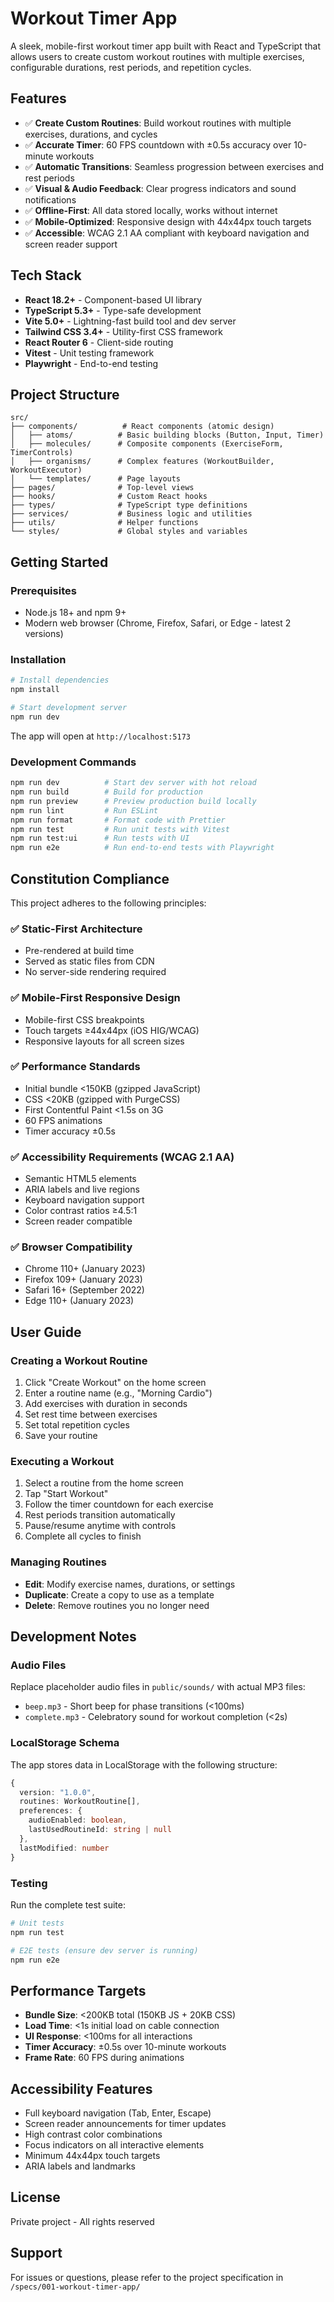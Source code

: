 # Workout Timer App

A sleek, mobile-first workout timer app built with React and TypeScript that allows users to create custom workout routines with multiple exercises, configurable durations, rest periods, and repetition cycles.

## Features

- ✅ **Create Custom Routines**: Build workout routines with multiple exercises, durations, and cycles
- ✅ **Accurate Timer**: 60 FPS countdown with ±0.5s accuracy over 10-minute workouts  
- ✅ **Automatic Transitions**: Seamless progression between exercises and rest periods
- ✅ **Visual & Audio Feedback**: Clear progress indicators and sound notifications
- ✅ **Offline-First**: All data stored locally, works without internet
- ✅ **Mobile-Optimized**: Responsive design with 44x44px touch targets
- ✅ **Accessible**: WCAG 2.1 AA compliant with keyboard navigation and screen reader support

## Tech Stack

- **React 18.2+** - Component-based UI library
- **TypeScript 5.3+** - Type-safe development
- **Vite 5.0+** - Lightning-fast build tool and dev server
- **Tailwind CSS 3.4+** - Utility-first CSS framework
- **React Router 6** - Client-side routing
- **Vitest** - Unit testing framework
- **Playwright** - End-to-end testing

## Project Structure

```
src/
├── components/          # React components (atomic design)
│   ├── atoms/          # Basic building blocks (Button, Input, Timer)
│   ├── molecules/      # Composite components (ExerciseForm, TimerControls)
│   ├── organisms/      # Complex features (WorkoutBuilder, WorkoutExecutor)
│   └── templates/      # Page layouts
├── pages/              # Top-level views
├── hooks/              # Custom React hooks
├── types/              # TypeScript type definitions
├── services/           # Business logic and utilities
├── utils/              # Helper functions
└── styles/             # Global styles and variables
```

## Getting Started

### Prerequisites

- Node.js 18+ and npm 9+
- Modern web browser (Chrome, Firefox, Safari, or Edge - latest 2 versions)

### Installation

```bash
# Install dependencies
npm install

# Start development server
npm run dev
```

The app will open at `http://localhost:5173`

### Development Commands

```bash
npm run dev          # Start dev server with hot reload
npm run build        # Build for production
npm run preview      # Preview production build locally
npm run lint         # Run ESLint
npm run format       # Format code with Prettier
npm run test         # Run unit tests with Vitest
npm run test:ui      # Run tests with UI
npm run e2e          # Run end-to-end tests with Playwright
```

## Constitution Compliance

This project adheres to the following principles:

### ✅ Static-First Architecture
- Pre-rendered at build time
- Served as static files from CDN
- No server-side rendering required

### ✅ Mobile-First Responsive Design
- Mobile-first CSS breakpoints
- Touch targets ≥44x44px (iOS HIG/WCAG)
- Responsive layouts for all screen sizes

### ✅ Performance Standards
- Initial bundle <150KB (gzipped JavaScript)
- CSS <20KB (gzipped with PurgeCSS)
- First Contentful Paint <1.5s on 3G
- 60 FPS animations
- Timer accuracy ±0.5s

### ✅ Accessibility Requirements (WCAG 2.1 AA)
- Semantic HTML5 elements
- ARIA labels and live regions
- Keyboard navigation support
- Color contrast ratios ≥4.5:1
- Screen reader compatible

### ✅ Browser Compatibility
- Chrome 110+ (January 2023)
- Firefox 109+ (January 2023)
- Safari 16+ (September 2022)
- Edge 110+ (January 2023)

## User Guide

### Creating a Workout Routine

1. Click "Create Workout" on the home screen
2. Enter a routine name (e.g., "Morning Cardio")
3. Add exercises with duration in seconds
4. Set rest time between exercises
5. Set total repetition cycles
6. Save your routine

### Executing a Workout

1. Select a routine from the home screen
2. Tap "Start Workout"
3. Follow the timer countdown for each exercise
4. Rest periods transition automatically
5. Pause/resume anytime with controls
6. Complete all cycles to finish

### Managing Routines

- **Edit**: Modify exercise names, durations, or settings
- **Duplicate**: Create a copy to use as a template
- **Delete**: Remove routines you no longer need

## Development Notes

### Audio Files

Replace placeholder audio files in `public/sounds/` with actual MP3 files:
- `beep.mp3` - Short beep for phase transitions (<100ms)
- `complete.mp3` - Celebratory sound for workout completion (<2s)

### LocalStorage Schema

The app stores data in LocalStorage with the following structure:

```typescript
{
  version: "1.0.0",
  routines: WorkoutRoutine[],
  preferences: {
    audioEnabled: boolean,
    lastUsedRoutineId: string | null
  },
  lastModified: number
}
```

### Testing

Run the complete test suite:

```bash
# Unit tests
npm run test

# E2E tests (ensure dev server is running)
npm run e2e
```

## Performance Targets

- **Bundle Size**: <200KB total (150KB JS + 20KB CSS)
- **Load Time**: <1s initial load on cable connection
- **UI Response**: <100ms for all interactions
- **Timer Accuracy**: ±0.5s over 10-minute workouts
- **Frame Rate**: 60 FPS during animations

## Accessibility Features

- Full keyboard navigation (Tab, Enter, Escape)
- Screen reader announcements for timer updates
- High contrast color combinations
- Focus indicators on all interactive elements
- Minimum 44x44px touch targets
- ARIA labels and landmarks

## License

Private project - All rights reserved

## Support

For issues or questions, please refer to the project specification in `/specs/001-workout-timer-app/`
